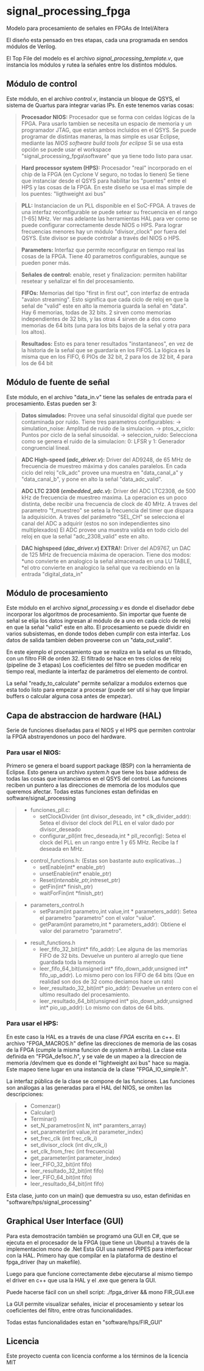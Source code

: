 # signal_processing_fpga
Modelo para procesamiento de señales en FPGAs de Intel/Altera

El diseño esta pensado en tres etapas, cada una programada en sendos módulos de Verilog. 

El Top File del modelo es el archivo *signal_processing_template.v*, que instancia los módulos y rutea la señales entre los distintos módulos.

## Módulo de control

Este módulo, en el archivo *control.v*, instancia un bloque de QSYS, el sistema de Quartus para integrar varias IPs. En este tenemos varias cosas:
	
>**Procesador NIOS:** Procesador que se forma con celdas lógicas de la FPGA. Para usarlo tambien se necesita un espacio de memoria y un programador JTAG, que estan ambos incluidos en el QSYS.
	Se puede programar de distintas maneras, la mas simple es usar Eclipse, mediante las *NIOS software build tools for eclipse*
	Si se usa esta opción se puede usar el workspace "signal_processing_fpga\software" que ya tiene todo listo para usar.
	
>**Hard processor system (HPS):** Procesador "real" incorporado en el chip de la FPGA (en Cyclone V seguro, no todas lo tienen)
	Se tiene que instanciar desde el QSYS para habilitar los "puentes" entre el HPS y las cosas de la FPGA.
	En este diseño se usa el mas simple de los puentes: "ligthweight axi bus"
	
>**PLL:** Instanciacion de un PLL disponible en el SoC-FPGA. A traves de una interfaz reconfigurable se puede setear su frecuencia en el rango [1-65] MHz.
	Ver mas adelante las herramientas HAL para ver como se puede configurar correctamente desde NIOS o HPS.
	Para lograr frecuencias menores hay un módulo "divisor_clock" por fuera del QSYS. Este divisor se puede controlar a través del NIOS o HPS.
	
>**Parameters:** Interfaz que permite reconfigurar en tiempo real las cosas de la FPGA. Tiene 40 parametros configurables, aunque se pueden poner más.
	
>**Señales de control:** enable, reset y finalizacion: permiten habilitar resetear y señalizar el fin del procesamiento.
	
>**FIFOs:** Memorias del tipo "first in first out", con interfaz de entrada "avalon streaming". 
	Esto significa que cada ciclo de reloj en que la señal de "valid" este en alto la memoria guarda la señal en "data".
	Hay 6 memorias, todas de 32 bits. 2 sirven como memorias independientes de 32 bits, y las otras 4 sirven de a dos como memorias de 64 bits (una para los bits bajos de la señal y otra para los altos).
			   
>**Resultados:** Esto es para tener resultados "instantaneos", en vez de la historia de la señal que se guardaría en los FIFOS.
	La lógica es la misma que en los FIFO, 6 PIOs de 32 bit, 2 para los de 32 bit, 4 para los de 64 bit

## Módulo de fuente de señal

Este módulo, en el archivo "data_in.v" tiene las señales de entrada para el procesamiento. Estas pueden ser 3:

>**Datos simulados:** Provee una señal sinusoidal digital que puede ser contaminada por ruido. Tiene tres parametros configurables:
	-> simulation_noise: Amplitud de ruido de la simulacion.
	-> ptos_x_ciclo: Puntos por ciclo de la señal sinusoidal.
	-> seleccion_ruido: Selecciona como se genera el ruido de la simulacion: 0: LFSR y 1: Generador congruencial lineal.
	
>**ADC High-speed (*adc_driver.v*):** Driver del AD9248, de 65 MHz de frecuencia de muestreo máxima y dos canales paralelos.
	En cada ciclo del reloj "clk_adc" provee una muestra en "data_canal_a" y "data_canal_b", y pone en alto la señal "data_adc_valid".
	
>**ADC LTC 2308 (*embedded_adc.v*):** Driver del ADC LTC2308, de 500 kHz de frecuencia de muestreo maxima. La operacion es un poco distinta, debe recibir una frecuencia de clock de 40 MHz.
	A traves del parametro "f_muestreo" se setea la frecuencia del timer que dispara la adquisición.
	A traves del parámetro "SEL_CH" se selecciona el canal del ADC a adquirir (estos no son independientes sino multiplexados)
	El ADC provee una muestra valida en todo ciclo del reloj en que la señal "adc_2308_valid" este en alto.
									   
>**DAC highspeed (*dac_driver.v*) EXTRA!:** Driver del AD9767, un DAC de 125 MHz de frecuencia máxima de operacion.
	Tiene dos modos: 
	*uno convierte en analogico la señal almacenada en una LU TABLE,
	*el otro convierte en analogico la señal que va recibiendo en la entrada "digital_data_in"
											

## Módulo de procesamiento

Este módulo en el archivo *signal_processing.v* es donde el diseñador debe incorporar los algoritmos de procesamiento.
Sin importar que fuente de señal se elija los datos ingresan al módulo de a uno en cada ciclo de reloj en que la señal "valid" este en alto.
El procesamiento se puede dividir en varios subsistemas, en donde todos deben cumplir con esta interfaz.
Los datos de salida tambien deben proveerse con un "data_out_valid".

En este ejemplo el procesamiento que se realiza en la señal es un filtrado, con un filtro FIR de orden 32. El filtrado se hace en tres ciclos de reloj (pipeline de 3 etapas)
Los coeficientes del filtro se pueden modificar en tiempo real, mediante la interfaz de parámetros del elemento de control.

La señal "ready_to_calculate" permite señalizar a modulos externos que esta todo listo para empezar a procesar (puede ser util si hay que limpiar buffers o calcular alguna cosa antes de empezar).

## Capa de abstraccion de hardware (HAL)

Serie de funciones diseñadas para el NIOS y el HPS que permiten controlar la FPGA abstrayendonos un poco del hardware.

### **Para usar el NIOS:**
Primero se genera el board support package (BSP) con la herramienta de Eclipse. Esto genera un archivo *system.h* que tiene los base address de todas las cosas que instanciamos en el QSYS del control.
Las funciones reciben un puntero a las direcciones de memoria de los modulos que queremos afectar.
Todas estas funciones estan definidas en software/signal_processing


>- funciones_pll.c: 
>   - setClockDivider (int divisor_deseado, int * clk_divider_addr):  Setea el divisor del clock del PLL en el valor dado por divisor_deseado
>   - configurar_pll(int frec_deseada,int * pll_reconfig): Setea el clock del PLL en un rango entre 1 y 65 MHz. Recibe la f deseada en MHz.
	
>- control_functions.h: (Estas son bastante auto explicativas...)
>   - setEnable(int* enable_ptr)
>   - unsetEnable(int* enable_ptr)
>   - Reset(int*enable_ptr,int*reset_ptr)
>   - getFin(int* finish_ptr)
>   - waitForFin(int *finish_ptr)
	
>- parameters_control.h
>   - setParam(int parametro,int value,int * parameters_addr): Setea el parametro "parametro" con el valor "value".
>   - getParam(int parametro,int * parameters_addr): Obtiene el valor del parametro "parametro".
		
>- result_functions.h
>   - leer_fifo_32_bit(int* fifo_addr): Lee alguna de las memorias FIFO de 32 bits. Devuelve un puntero al arreglo que tiene guardada toda la memoria
>   - leer_fifo_64_bit(unsigned int* fifo_down_addr,unsigned int* fifo_up_addr). Lo mismo pero con los FIFO de 64 bits (Que en realidad son dos de 32 como deciamos hace un rato)
>   - leer_resultado_32_bit(int* pio_addr): Devuelve un entero con el ultimo resultado del procesamiento.
>   - leer_resultado_64_bit(unsigned int* pio_down_addr,unsigned int* pio_up_addr): Lo mismo con datos de 64 bits.
		
### **Para usar el HPS:**
En este caso la HAL es a través de una clase *FPGA* escrita en c++. 
El archivo "FPGA_MACROS.h" define las direcciones de memoria de las cosas de la FPGA (cumple la misma funcion de *system.h* arriba).
La clase esta definida en "FPGA_de1soc.h", y se vale de un mapeo a la direccion de memoria /dev/mem que es donde el "lightweight axi bus" hace su magia. Este mapeo tiene lugar en una instancia de la clase "FPGA_IO_simple.h". 

La interfaz pública de la clase se compone de las funciones. Las funciones son análogas a las generadas para el HAL del NIOS, se omiten las descripciones:

>- Comenzar()
>- Calcular()
>- Terminar()
>- set_N_parametros(int N, int* paramters_array)
>- set_parameter(int value,int parameter_index)
>- set_frec_clk (int frec_clk_i) 
>- set_divisor_clock (int div_clk_i)
>- set_clk_from_frec (int frecuencia)
>- get_parameter(int parameter_index)
>- leer_FIFO_32_bit(int fifo)
>- leer_resultado_32_bit(int fifo)
>- leer_FIFO_64_bit(int fifo)
>- leer_resultado_64_bit(int fifo)

Esta clase, junto con un main() que demuestra su uso, estan definidas en "software/hps/signal_processing"

## Graphical User Interface (GUI)

Para esta demostración también se programó una GUI en C#, que se ejecuta en el procesador de la FPGA (que tiene un Ubuntu) a través de la implementacion mono de .Net
Esta GUI usa named PIPES para interfacear con la HAL. Primero hay que compilar en la plataforma de destino el fpga_driver (hay un makefile).

Luego para que funcione correctamente debe ejecutarse al mismo tiempo el driver en c++ que usa la HAL y el .exe que genera la GUI.

Puede hacerse fácil con un shell script:	./fpga_driver && mono FIR_GUI.exe

La GUI permite visualizar señales, iniciar el procesamiento y setear los coeficientes del filtro, entre otras funcionalidades.

Todas estas funcionalidades estan en "software/hps/FIR_GUI"

## Licencia
Este proyecto cuenta con licencia conforme a los términos de la licencia MIT

